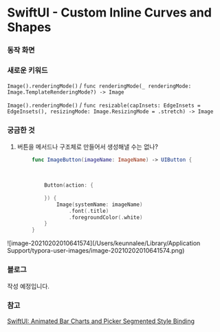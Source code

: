 # SwiftUI - Custom Inline Curves and Shapes


### 동작 화면



### 새로운 키워드

`Image().renderingMode()` / `func renderingMode(_ renderingMode: Image.TemplateRenderingMode?) -> Image`

`Image().renderingMode()` / `func resizable(capInsets: EdgeInsets = EdgeInsets(), resizingMode: Image.ResizingMode = .stretch) -> Image`



### 궁금한 것

1. 버튼을 메서드나 구조체로 만들어서 생성해낼 수는 없나?

```swift
        func ImageButton(imageName: ImageName) -> UIButton {
    
    
    
            Button(action: {
    
            }) {
                Image(systemName: imageName)
                    .font(.title)
                    .foregroundColor(.white)
            }
        }
```

![image-20210202010641574](/Users/keunnalee/Library/Application Support/typora-user-images/image-20210202010641574.png)



### 블로그

작성 예정입니다.



### 참고

[SwiftUI: Animated Bar Charts and Picker Segmented Style Binding](https://youtu.be/5lSJzzI2fj8)


